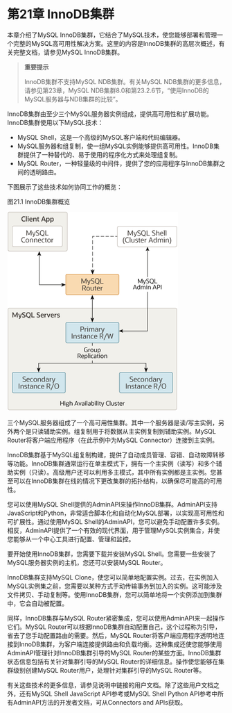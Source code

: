 # 第21章 InnoDB集群

本章介绍了MySQL InnoDB集群，它结合了MySQL技术，使您能够部署和管理一个完整的MySQL高可用性解决方案。这里的内容是InnoDB集群的高层次概述，有关完整文档，请参见MySQL InnoDB集群。

> **重要提示**
>
> InnoDB集群不支持MySQL NDB集群。有关MySQL NDB集群的更多信息，请参见第23章，MySQL NDB集群8.0和第23.2.6节，“使用InnoDB的MySQL服务器与NDB集群的比较”。

InnoDB集群由至少三个MySQL服务器实例组成，提供高可用性和扩展功能。InnoDB集群使用以下MySQL技术：

- MySQL Shell，这是一个高级的MySQL客户端和代码编辑器。
- MySQL服务器和组复制，使一组MySQL实例能够提供高可用性。InnoDB集群提供了一种替代的、易于使用的程序化方式来处理组复制。
- MySQL Router，一种轻量级的中间件，提供了您的应用程序与InnoDB集群之间的透明路由。

下图展示了这些技术如何协同工作的概览：

图21.1 InnoDB集群概览

![](innodb_cluster_overview.png)



三个MySQL服务器组成了一个高可用性集群。其中一个服务器是读/写主实例，另外两个是只读辅助实例。组复制用于将数据从主实例复制到辅助实例。MySQL Router将客户端应用程序（在此示例中为MySQL Connector）连接到主实例。

InnoDB集群基于MySQL组复制构建，提供了自动成员管理、容错、自动故障转移等功能。InnoDB集群通常运行在单主模式下，拥有一个主实例（读写）和多个辅助实例（只读）。高级用户还可以利用多主模式，其中所有实例都是主实例。您甚至可以在InnoDB集群在线的情况下更改集群的拓扑结构，以确保尽可能高的可用性。

您可以使用MySQL Shell提供的AdminAPI来操作InnoDB集群。AdminAPI支持JavaScript和Python，非常适合脚本化和自动化MySQL部署，以实现高可用性和可扩展性。通过使用MySQL Shell的AdminAPI，您可以避免手动配置许多实例。相反，AdminAPI提供了一个有效的现代界面，用于管理MySQL实例集合，并使您能够从一个中心工具进行配置、管理和监控。

要开始使用InnoDB集群，您需要下载并安装MySQL Shell。您需要一些安装了MySQL服务器实例的主机，您还可以安装MySQL Router。

InnoDB集群支持MySQL Clone，使您可以简单地配置实例。过去，在实例加入MySQL实例集之前，您需要以某种方式手动传输事务到加入的实例。这可能涉及文件拷贝、手动复制等。使用InnoDB集群，您可以简单地将一个实例添加到集群中，它会自动被配置。

同样，InnoDB集群与MySQL Router紧密集成，您可以使用AdminAPI来一起操作它们。MySQL Router可以根据InnoDB集群自动配置自己，这个过程称为引导，省去了您手动配置路由的需要。然后，MySQL Router将客户端应用程序透明地连接到InnoDB集群，为客户端连接提供路由和负载均衡。这种集成还使您能够使用AdminAPI管理针对InnoDB集群引导的MySQL Router的某些方面。InnoDB集群状态信息包括有关针对集群引导的MySQL Router的详细信息。操作使您能够在集群级别创建MySQL Router用户，处理针对集群引导的MySQL Router等。

有关这些技术的更多信息，请参见说明中链接的用户文档。除了这些用户文档之外，还有MySQL Shell JavaScript API参考或MySQL Shell Python API参考中所有AdminAPI方法的开发者文档，可从Connectors and APIs获取。